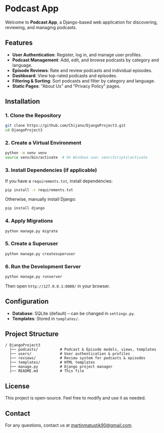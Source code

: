 # Podcast App

Welcome to **Podcast App**, a Django-based web application for discovering, reviewing, and managing podcasts.

## Features

- **User Authentication**: Register, log in, and manage user profiles.
- **Podcast Management**: Add, edit, and browse podcasts by category and language.
- **Episode Reviews**: Rate and review podcasts and individual episodes.
- **Dashboard**: View top-rated podcasts and episodes.
- **Filtering & Sorting**: Sort podcasts and filter by category and language.
- **Static Pages**: "About Us" and "Privacy Policy" pages.

## Installation

### 1. Clone the Repository

```bash
git clone https://github.com/Chijano/DjangoProject3.git
cd DjangoProject3
```

### 2. Create a Virtual Environment

```bash
python -m venv venv
source venv/bin/activate  # On Windows use: venv\Scripts\activate
```

### 3. Install Dependencies (if applicable)
If you have a `requirements.txt`, install dependencies:
```bash
pip install -r requirements.txt
```
Otherwise, manually install Django:
```bash
pip install django
```

### 4. Apply Migrations

```bash
python manage.py migrate
```

### 5. Create a Superuser

```bash
python manage.py createsuperuser
```

### 6. Run the Development Server

```bash
python manage.py runserver
```

Then open `http://127.0.0.1:8000/` in your browser.

## Configuration

- **Database**: SQLite (default) – can be changed in `settings.py`.
- **Templates**: Stored in `templates/`.

## Project Structure

```
/ DjangoProject3
  ├── podcasts/          # Podcast & Episode models, views, templates
  ├── users/             # User authentication & profiles
  ├── reviews/           # Review system for podcasts & episodes
  ├── templates/         # HTML templates
  ├── manage.py          # Django project manager
  ├── README.md          # This file
```

## License

This project is open-source. Feel free to modify and use it as needed.

## Contact

For any questions, contact us at [martinmatustik90@gmail.com](mailto:martinmatustik90@gmail.com).
